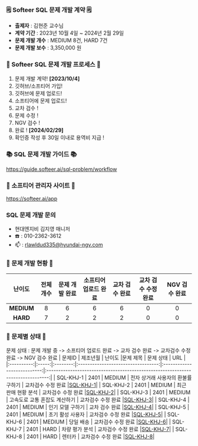 ### 🗒️ Softeer SQL 문제 개발 계약 🗒️
- **출제자** : 김현준 교수님  
- **계약 기간** : 2023년 10월 4일 ~ 2024년 2월 29일  
- **문제 개발 개수** : MEDIUM 8건, HARD 7건
- **문제 개발 보수** : 3,350,000 원
  
### 💚 Softeer SQL 문제 개발 프로세스 💚
1. 문제 개발 계약!   **[2023/10/4]**
2. 깃허브/소프티어 가입!
3. 깃허브에 문제 업로드!
4. 소프티어에 문제 업로드!
5. 교차 검수 !
6. 문제 수정 !
7. NGV 검수 !
8. 완료 !  **[2024/02/29]**
9. 확인증 작성 후 30일 이내로 용역비 지급 ! 

### 📚 SQL 문제 개발 가이드 📚
https://guide.softeer.ai/sql-problem/workflow

### 🌼 소프티어 관리자 사이트 🌼
https://softeer.ai/app
  

### SQL 문제 개발 문의 
- 현대엔지비 김지영 매니저 
- ☎️ : 010-2362-3612
- 📫 : rlawldud335@hyundai-ngv.com

### 📍 문제 개발 현황 📍
| 난이도  | 전체 개수 | 문제 개발 완료 | 소프티어 업로드 완료  | 교차 검수 완료 | 교차 검수 수정 완료 | NGV 검수 완료 |
|:------------:|:-----:|:------------:|:---------------:|:------------:|:------------:|:-------------:|
| **MEDIUM**  |   8    |     6         |       6       |      6       |       0        |       0        |
| **HARD**    |    7   |      2        |       2        |      2       |       0       |       0        |

### 📌 문제별 상태 📌
문제 상태 : 문제 개발 중 -> 소프티어 업로드 완료 -> 교차 검수 완료 -> 교차검수 수정 완료 -> NGV 검수 완료
| 문제ID  | 제조년월 | 난이도 |문제 제목 | 문제 상태 | URL | 
|:----------:|:-----:|:--------:|:----------------------------------:|:---------------------------:|:-------------------------------------------------------------------------------:|
| SQL-KHJ-1 | 2401 |  MEDIUM  |   전자 상거래 사용자의 환불률 구하기  |     교차검수 수정 완료     |[SQL-KHJ-1](https://github.com/Softeer-Problems-KimHyunJun/SQL-KHJ-1)|
| SQL-KHJ-2 | 2401  |  MEDIUM  |   최근 판매 현황 분석                |     교차검수 수정 완료     |[SQL-KHJ-2](https://github.com/Softeer-Problems-KimHyunJun/SQL-KHJ-2)|
| SQL-KHJ-3 | 2401  |  MEDIUM  |   고속도로 교통 혼잡도 계산하기      |     교차검수 수정 완료     |[SQL-KHJ-3](https://github.com/Softeer-Problems-KimHyunJun/SQL-KHJ-3)|
| SQL-KHJ-4 | 2401  |  MEDIUM  |   인기 모델 구하기                  |    교차 검수 완료     |[SQL-KHJ-4](https://github.com/Softeer-Problems-KimHyunJun/SQL-KHJ-4)|
| SQL-KHJ-5 | 2401  |  MEDIUM  |   초기 활성 사용자                  |     교차검수 수정 완료     |[SQL-KHJ-5](https://github.com/Softeer-Problems-KimHyunJun/SQL-KHJ-5)|
| SQL-KHJ-6 | 2401  |  MEDIUM  |   당일 배송                        |     교차검수 수정 완료     |[SQL-KHJ-6](https://github.com/Softeer-Problems-KimHyunJun/SQL-KHJ-6)|
| SQL-KHJ-7 | 2401  |  HARD    |   차량 평가 분석                    |     교차검수 수정 완료     |[SQL-KHJ-7](https://github.com/Softeer-Problems-KimHyunJun/SQL-KHJ-7)|
| SQL-KHJ-8 | 2401  |  HARD    |   렌터카                            |    교차검수 수정 완료     |[SQL-KHJ-8](https://github.com/Softeer-Problems-KimHyunJun/SQL-KHJ-8)|
